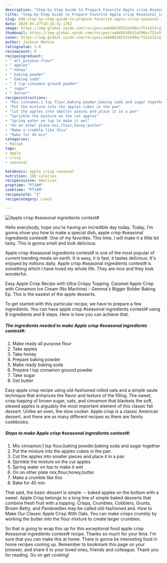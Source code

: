 ```yaml
---
description: "Step-by-Step Guide to Prepare Favorite Apple crisp #seasonal ingredients contest#"
title: "Step-by-Step Guide to Prepare Favorite Apple crisp #seasonal ingredients contest#"
slug: 688-step-by-step-guide-to-prepare-favorite-apple-crisp-seasonal-ingredients-contest
date: 2020-04-27T18:16:42.176Z
image: https://img-global.cpcdn.com/recipes/aa848b30553a590e/751x532cq70/apple-crisp-seasonal-ingredients-contest-recipe-main-photo.jpg
thumbnail: https://img-global.cpcdn.com/recipes/aa848b30553a590e/751x532cq70/apple-crisp-seasonal-ingredients-contest-recipe-main-photo.jpg
cover: https://img-global.cpcdn.com/recipes/aa848b30553a590e/751x532cq70/apple-crisp-seasonal-ingredients-contest-recipe-main-photo.jpg
author: Jackson Medina
ratingvalue: 3.8
reviewcount: 8
recipeingredient:
- " all purpose flour"
- " apples"
- " honey"
- " baking powder"
- " baking soda"
- " I tsp cinnamon ground powder"
- " sugar"
- " butter"
recipeinstructions:
- "Mix cinnamon,1 tsp flour,baking powder,baking soda and sugar together"
- "Put the mixture into the apples cubes in the pan"
- "Cut the apples into smaller pieces and place it in a pan"
- "Sprinkle the mixture on the cut apples"
- "Spring water on top to make it wet"
- "On on other plate mix,flour,honey,butter"
- "Make a crumble like this"
- "Bake for 45 min"
categories:
- Recipe
tags:
- apple
- crisp
- seasonal

katakunci: apple crisp seasonal 
nutrition: 100 calories
recipecuisine: American
preptime: "PT38M"
cooktime: "PT34M"
recipeyield: "3"
recipecategory: Lunch

---
```



![Apple crisp #seasonal ingredients contest#](https://img-global.cpcdn.com/recipes/aa848b30553a590e/751x532cq70/apple-crisp-seasonal-ingredients-contest-recipe-main-photo.jpg)

Hello everybody, hope you're having an incredible day today. Today, I'm gonna show you how to make a special dish, apple crisp #seasonal ingredients contest#. One of my favorites. This time, I will make it a little bit tasty. This is gonna smell and look delicious.

Apple crisp #seasonal ingredients contest# is one of the most popular of current trending meals on earth. It is easy, it is fast, it tastes delicious. It's enjoyed by millions daily. Apple crisp #seasonal ingredients contest# is something which I have loved my whole life. They are nice and they look wonderful.

Easy Apple Crisp Recipe with Ultra Crispy Topping. Caramel Apple Crisp with Cinnamon Ice Cream (No Machine) - Gemma&#39;s Bigger Bolder Baking Ep. This is the easiest of the apple desserts.


To get started with this particular recipe, we have to prepare a few ingredients. You can have apple crisp #seasonal ingredients contest# using 8 ingredients and 8 steps. Here is how you can achieve that.

##### The ingredients needed to make Apple crisp #seasonal ingredients contest#:

1. Make ready  all purpose flour
1. Take  apples
1. Take  honey
1. Prepare  baking powder
1. Make ready  baking soda
1. Prepare  I tsp cinnamon ground powder
1. Take  sugar
1. Get  butter


Easy apple crisp recipe using old-fashioned rolled oats and a simple saute technique that enhances the flavor and texture of the filling. The sweet, crisp topping of brown sugar, oats, and cinnamon that blankets the soft, stewed apples is arguably the most important element of this classic fall dessert. Unlike an oven, the slow cooker. Apple crisp is a classic American dessert, and there are as many different recipes as there are family cookbooks. 

##### Steps to make Apple crisp #seasonal ingredients contest#:

1. Mix cinnamon,1 tsp flour,baking powder,baking soda and sugar together
1. Put the mixture into the apples cubes in the pan
1. Cut the apples into smaller pieces and place it in a pan
1. Sprinkle the mixture on the cut apples
1. Spring water on top to make it wet
1. On on other plate mix,flour,honey,butter
1. Make a crumble like this
1. Bake for 45 min


That said, the basic dessert is simple -- baked apples on the bottom with a sweet. Apple Crisp belongs to a long line of simple baked desserts that combine fresh fruit with a topping. Crisps, Crumbles, Cobblers, Grunts, Brown Betty, and Pandowdies may be called old-fashioned and. How to Make Our Classic Apple Crisp With Oats. You can make crisps crumbly by working the butter into the flour mixture to create larger crumbles. 

So that is going to wrap this up for this exceptional food apple crisp #seasonal ingredients contest# recipe. Thanks so much for your time. I'm sure that you can make this at home. There is gonna be interesting food in home recipes coming up. Remember to bookmark this page on your browser, and share it to your loved ones, friends and colleague. Thank you for reading. Go on get cooking!
